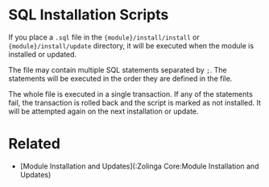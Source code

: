 # SQL Installation Scripts

If you place a `.sql` file in the `{module}/install/install` or `{module}/install/update` directory, it will be executed when the module is installed or updated.

The file may contain multiple SQL statements separated by `;`. The statements will be executed in the order they are defined in the file.

The whole file is executed in a single transaction. If any of the statements fail, the transaction is rolled back and the script is marked as not installed. It will be attempted again on the next installation or update.

# Related

- [Module Installation and Updates](:Zolinga Core:Module Installation and Updates)